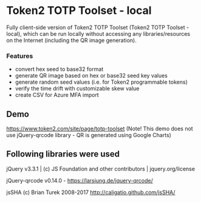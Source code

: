 # Token2 TOTP Toolset - local
Fully client-side version of Token2 TOTP Toolset (Token2 TOTP Toolset - local), which can be run locally without accessing any libraries/resources on the Internet (including the QR image generation).

### Features
* convert hex seed to base32 format
* generate QR image based on hex or base32 seed key values
* generate random seed values (i.e. for Token2 programmable tokens)
* verify the time drift with customizable skew value
* create CSV for Azure MFA import



## Demo
https://www.token2.com/site/page/totp-toolset
(Note! This demo does not use jQuery-qrcode library - QR is generated using Google Charts)


## Following libraries were used

jQuery v3.3.1 | (c) JS Foundation and other contributors | jquery.org/license 

jQuery-qrcode v0.14.0 - https://larsjung.de/jquery-qrcode/ 

jsSHA (c) Brian Turek 2008-2017 http://caligatio.github.com/jsSHA/
